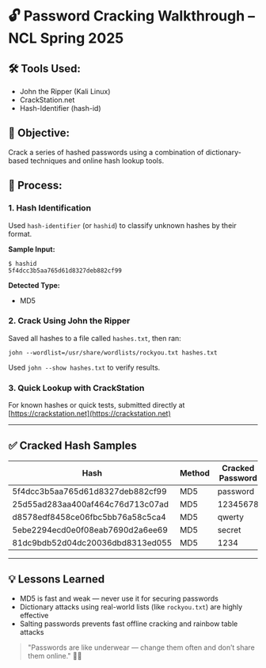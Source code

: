
# 🔓 Password Cracking Walkthrough – NCL Spring 2025

## 🛠️ Tools Used:
- John the Ripper (Kali Linux)
- CrackStation.net
- Hash-Identifier (hash-id)

## 🧪 Objective:
Crack a series of hashed passwords using a combination of dictionary-based techniques and online hash lookup tools.

## 🧭 Process:

### 1. Hash Identification
Used `hash-identifier` (or `hashid`) to classify unknown hashes by their format.

**Sample Input:**
```
$ hashid
5f4dcc3b5aa765d61d8327deb882cf99
```

**Detected Type:**
- MD5

### 2. Crack Using John the Ripper
Saved all hashes to a file called `hashes.txt`, then ran:

```
john --wordlist=/usr/share/wordlists/rockyou.txt hashes.txt
```

Used `john --show hashes.txt` to verify results.

### 3. Quick Lookup with CrackStation
For known hashes or quick tests, submitted directly at [https://crackstation.net](https://crackstation.net)

---

## ✅ Cracked Hash Samples

| Hash                                      | Method | Cracked Password |
|-------------------------------------------|--------|------------------|
| 5f4dcc3b5aa765d61d8327deb882cf99           | MD5    | password         |
| 25d55ad283aa400af464c76d713c07ad           | MD5    | 12345678         |
| d8578edf8458ce06fbc5bb76a58c5ca4           | MD5    | qwerty           |
| 5ebe2294ecd0e0f08eab7690d2a6ee69           | MD5    | secret           |
| 81dc9bdb52d04dc20036dbd8313ed055           | MD5    | 1234             |

---

## 💡 Lessons Learned
- MD5 is fast and weak — never use it for securing passwords
- Dictionary attacks using real-world lists (like `rockyou.txt`) are highly effective
- Salting passwords prevents fast offline cracking and rainbow table attacks

> "Passwords are like underwear — change them often and don’t share them online." 🧠🔐
